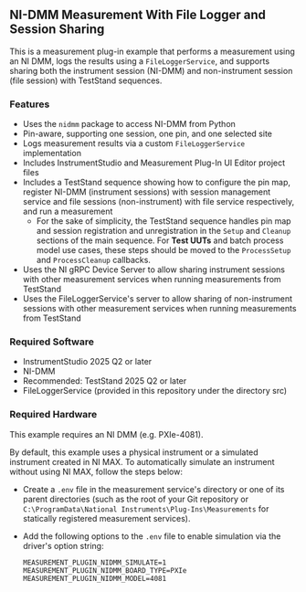 ## NI-DMM Measurement With File Logger and Session Sharing

This is a measurement plug-in example that performs a measurement using an NI DMM, logs the results 
using a `FileLoggerService`, and supports sharing both the instrument session (NI-DMM) 
and non-instrument session (file session) with TestStand sequences.

### Features

- Uses the `nidmm` package to access NI-DMM from Python
- Pin-aware, supporting one session, one pin, and one selected site
- Logs measurement results via a custom `FileLoggerService` implementation
- Includes InstrumentStudio and Measurement Plug-In UI Editor project files
- Includes a TestStand sequence showing how to configure the pin map, register NI-DMM
  (instrument sessions) with session management service and file sessions (non-instrument) 
  with file service respectively, and run a measurement
  - For the sake of simplicity, the TestStand sequence handles pin map and
    session registration and unregistration in the `Setup` and `Cleanup`
    sections of the main sequence. For **Test UUTs** and batch process model use
    cases, these steps should be moved to the `ProcessSetup` and
    `ProcessCleanup` callbacks.
- Uses the NI gRPC Device Server to allow sharing instrument sessions with other
  measurement services when running measurements from TestStand
- Uses the FileLoggerService's server to allow sharing of non-instrument sessions
  with other measurement services when running measurements from TestStand

### Required Software

- InstrumentStudio 2025 Q2 or later
- NI-DMM
- Recommended: TestStand 2025 Q2 or later
- FileLoggerService (provided in this repository under the directory src)

### Required Hardware

This example requires an NI DMM (e.g. PXIe-4081).

By default, this example uses a physical instrument or a simulated instrument
created in NI MAX. To automatically simulate an instrument without using NI MAX,
follow the steps below:

- Create a `.env` file in the measurement service's directory or one of its
  parent directories (such as the root of your Git repository or
  `C:\ProgramData\National Instruments\Plug-Ins\Measurements` for statically
  registered measurement services).
- Add the following options to the `.env` file to enable simulation via the
  driver's option string:

  ```
  MEASUREMENT_PLUGIN_NIDMM_SIMULATE=1
  MEASUREMENT_PLUGIN_NIDMM_BOARD_TYPE=PXIe
  MEASUREMENT_PLUGIN_NIDMM_MODEL=4081
  ```
